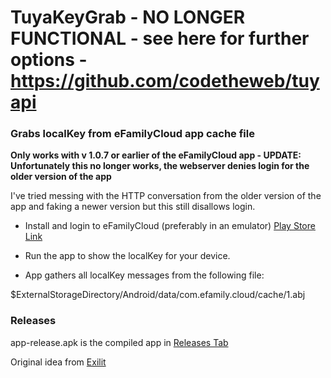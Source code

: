 # TuyaKeyGrab - NO LONGER FUNCTIONAL - see here for further options - https://github.com/codetheweb/tuyapi

### Grabs localKey from eFamilyCloud app cache file 

**Only works with v 1.0.7 or earlier of the eFamilyCloud app - UPDATE: Unfortunately this no longer works, the webserver denies login for the older version of the app**

I've tried messing with the HTTP conversation from the older version of the app and faking a newer version but this still disallows login.

* Install and login to eFamilyCloud (preferably in an emulator)
[Play Store Link](https://play.google.com/store/apps/details?id=com.efamily.cloud&hl=en)

* Run the app to show the localKey for your device. 
* App gathers all localKey messages from the following file:

$ExternalStorageDirectory/Android/data/com.efamily.cloud/cache/1.abj

### Releases

app-release.apk is the compiled app in [Releases Tab](https://github.com/bobalob/TuyaKeyGrab/releases)


Original idea from [Exilit](https://github.com/exilit)
